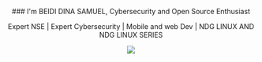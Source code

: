 <p align="center"> ### I'm BEIDI DINA SAMUEL, Cybersecurity and Open Source Enthusiast<p align="center">
<p align="center">Expert NSE | Expert Cybersecurity | Mobile and web Dev | NDG LINUX AND NDG LINUX SERIES</p>
<p align="center">
  <a href="https://www.linkedin.com/in/beididinasamuel">
    <img src="https://skillicons.dev/icons?i=linkedin" />
  </a>
</p>

<!--
**samglish/samglish** is a ✨ _special_ ✨ repository because its `README.md` (this file) appears on your GitHub profile.

Here are some ideas to get you started:

- 🔭 I’m currently working on ...
- 🌱 I’m currently learning ...
- 👯 I’m looking to collaborate on ...
- 🤔 I’m looking for help with ...
- 💬 Ask me about ...
- 📫 How to reach me: ...
- 😄 Pronouns: ...
- ⚡ Fun fact: ...
-->
